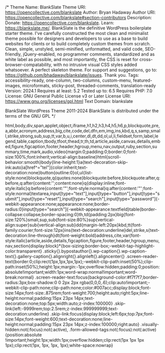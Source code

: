 /*
Theme Name: BlankSlate
Theme URI: https://opencollective.com/blankslate
Author: Bryan Hadaway
Author URI: https://opencollective.com/blankslate#section-contributors
Description: Donate: https://opencollective.com/blankslate. Learn: https://blankslate.me/. BlankSlate is the definitive WordPress boilerplate starter theme. I've carefully constructed the most clean and minimalist theme possible for designers and developers to use as a base to build websites for clients or to build completely custom themes from scratch. Clean, simple, unstyled, semi-minified, unformatted, and valid code, SEO-friendly, jQuery-enabled, no programmer comments, standardized and as white label as possible, and most importantly, the CSS is reset for cross-browser-compatability, with no intrusive visual CSS styles added whatsoever. A perfect skeleton theme. For support and suggestions, go to: https://github.com/bhadaway/blankslate/issues. Thank you.
Tags: accessibility-ready, one-column, two-columns, custom-menu, featured-images, microformats, sticky-post, threaded-comments, translation-ready
Version: 2024.1
Requires at least: 5.2
Tested up to: 6.5
Requires PHP: 7.0
License: GNU General Public License v3 or Later
License URI: https://www.gnu.org/licenses/gpl.html
Text Domain: blankslate

BlankSlate WordPress Theme 2011-2024
BlankSlate is distributed under the terms of the GNU GPL
*/

html,body,div,span,applet,object,iframe,h1,h2,h3,h4,h5,h6,p,blockquote,pre,a,abbr,acronym,address,big,cite,code,del,dfn,em,img,ins,kbd,q,s,samp,small,strike,strong,sub,sup,tt,var,b,u,i,center,dl,dt,dd,ol,ul,li,fieldset,form,label,legend,table,caption,tbody,tfoot,thead,tr,th,td,article,aside,canvas,details,embed,figure,figcaption,footer,header,hgroup,menu,nav,output,ruby,section,summary,time,mark,audio,video{margin:0;padding:0;border:0;font-size:100%;font:inherit;vertical-align:baseline}html{scroll-behavior:smooth}body{line-height:1}a{text-decoration-skip-ink:auto}a[href^="tel"]{color:inherit;text-decoration:none}button{outline:0}ol,ul{list-style:none}blockquote,q{quotes:none}blockquote:before,blockquote:after,q:before,q:after{content:'';content:none}q{display:inline;font-style:italic}q:before{content:'"';font-style:normal}q:after{content:'"';font-style:normal}textarea,input[type="text"],input[type="button"],input[type="submit"],input[type="reset"],input[type="search"],input[type="password"]{-webkit-appearance:none;appearance:none;border-radius:0}input[type="search"]{-webkit-appearance:textfield}table{border-collapse:collapse;border-spacing:0}th,td{padding:2px}big{font-size:120%}small,sup,sub{font-size:80%}sup{vertical-align:super}sub{vertical-align:sub}dd{margin-left:20px}kbd,tt{font-family:courier;font-size:12px}ins{text-decoration:underline}del,strike,s{text-decoration:line-through}dt{font-weight:bold}address,cite,var{font-style:italic}article,aside,details,figcaption,figure,footer,header,hgroup,menu,nav,section{display:block}*{box-sizing:border-box;-webkit-tap-highlight-color:transparent}
.sticky{}.bypostauthor{}.wp-caption{}.wp-caption-text{}.gallery-caption{}.alignright{}.alignleft{}.aligncenter{}
.screen-reader-text{border:0;clip:rect(1px,1px,1px,1px);-webkit-clip-path:inset(50%);clip-path:inset(50%);height:1px;margin:-1px;overflow:hidden;padding:0;position:absolute!important;width:1px;word-wrap:normal!important;word-break:normal}
.screen-reader-text:focus{background-color:#f7f7f7;border-radius:3px;box-shadow:0 0 2px 2px rgba(0,0,0,.6);clip:auto!important;-webkit-clip-path:none;clip-path:none;color:#007acc;display:block;font-size:14px;font-size:.875rem;font-weight:700;height:auto;right:5px;line-height:normal;padding:15px 23px 14px;text-decoration:none;top:5px;width:auto;z-index:100000}
.skip-link{left:-9999rem;top:2.5rem;z-index:999999999;text-decoration:underline}
.skip-link:focus{display:block;left:6px;top:7px;font-size:14px;font-weight:600;text-decoration:none;line-height:normal;padding:15px 23px 14px;z-index:100000;right:auto}
.visually-hidden:not(:focus):not(:active), .form-allowed-tags:not(:focus):not(:active){position:absolute !important;height:1px;width:1px;overflow:hidden;clip:rect(1px 1px 1px 1px);clip:rect(1px, 1px, 1px, 1px);white-space:nowrap}
